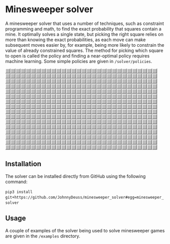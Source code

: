 # Minesweeper solver
A minesweeper solver that uses a number of techniques, such as constraint programming and math, to find the exact
probability that squares contain a mine. It optimally solves a single state, but picking the right square relies on more
than knowing the exact probabilities, as each move can make subsequent moves easier by, for example, being more likely
to constrain the value of already constrained squares. The method for picking which square to open is called the policy
and finding a near-optimal policy requires machine learning. Some simple policies are given in `/solver/policies`.

![An example of the solver doing its thing.](/examples/example.gif)

## Installation
The solver can be installed directly from GitHub
using the following command:

`pip3 install git+https://github.com/JohnnyDeuss/minesweeper_solver#egg=minesweeper_solver`

## Usage
A couple of examples of the solver being used to solve minesweeper games are given in the `/examples` directory.
